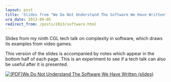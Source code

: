 ```yaml
---
layout: post
title: 'Slides from "We Do Not Understand The Software We Have Written"'
ura_date: 2013-09-05
redirect_from: /posts/2013/software.html
---
```


Slides from my ninth CGL tech talk on complexity in software,
which draws its examples from video games.

<!--more-->

This version of the slides is accompanied by notes which appear in
the bottom half of each page.  This is an experiment to see if a
tech talk can also be useful after it is presented.

<a href="cgl-tech-talk-09.pdf">
<img src="/icons/32px/pdf.png" alt="(PDF) ">We Do Not Understand The
Software We Have Written (slides)
</a>
